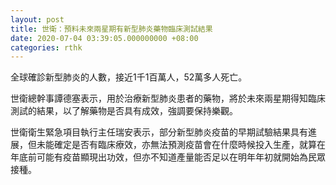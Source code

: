 ```yaml
---
layout: post
title: 世衛：預料未來兩星期有新型肺炎藥物臨床測試結果
date: 2020-07-04 03:39:05.000000000 +08:00
categories: rthk
---
```


全球確診新型肺炎的人數，接近1千1百萬人，52萬多人死亡。

世衛總幹事譚德塞表示，用於治療新型肺炎患者的藥物，將於未來兩星期得知臨床測試的結果，以了解藥物是否具有成效，強調要保持樂觀。

世衛衛生緊急項目執行主任瑞安表示，部分新型肺炎疫苗的早期試驗結果具有進展，但未能確定是否有臨床療效，亦無法預測疫苗會在什麼時候投入生產，就算在年底前可能有疫苗顯現出功效，但亦不知道產量能否足以在明年年初就開始為民眾接種。
